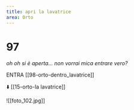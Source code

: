 ```yaml
---
title: apri la lavatrice
area: Orto
---
```

# 97
_oh oh si è aperta... non vorrai mica entrare vero?_

ENTRA  [[98-orto-dentro_lavatrice]]

⬇️ [[15-orto-la lavatrice]]

![[foto_102.jpg]]